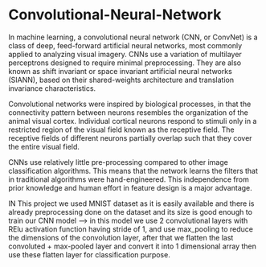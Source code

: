 # Convolutional-Neural-Network
In machine learning, a convolutional neural network (CNN, or ConvNet) is a class of deep, feed-forward artificial neural networks, most commonly applied to analyzing visual imagery.
CNNs use a variation of multilayer perceptrons designed to require minimal preprocessing. They are also known as shift invariant or space invariant artificial neural networks (SIANN), based on their shared-weights architecture and translation invariance characteristics.

Convolutional networks were inspired by biological processes, in that the connectivity pattern between neurons resembles the organization of the animal visual cortex. Individual cortical neurons respond to stimuli only in a restricted region of the visual field known as the receptive field. The receptive fields of different neurons partially overlap such that they cover the entire visual field.

CNNs use relatively little pre-processing compared to other image classification algorithms. This means that the network learns the filters that in traditional algorithms were hand-engineered. This independence from prior knowledge and human effort in feature design is a major advantage.


IN This project we used MNIST dataset as it is easily available and there is already preprocessing done on the dataset
and its size is good enough to train our CNN model
--> in this model we use 2 convolutional layers with RElu activation function having stride of 1, and use 
   max_pooling to reduce the dimensions of the convolution layer, after that we flatten the last convoluted + max-pooled layer and convert it into 1 dimensional array then use these flatten layer for classification purpose.
